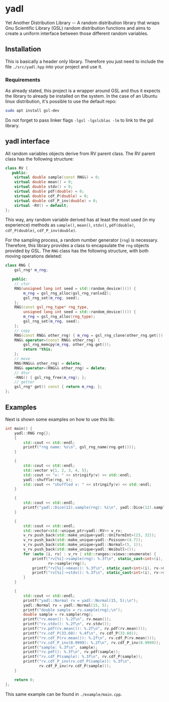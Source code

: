 # yadl

Yet Another Distribution Library -- A random distribution library that wraps Gnu Scientific Library (GSL) random distribution functions and aims to create a uniform interface between those different random variables.

## Installation

This is basically a header only library.
Therefore you just need to include the file `./src/yadl.hpp` into your project and use it.

### Requirements

As already stated, this project is a wrapper around GSL and thus it expects the library to already be installed on the system.
In the case of an Ubuntu linux distribution, it's possible to use the default repo:

```bash
sudo apt install gsl-dev
```

Do not forget to pass linker flags `-lgsl -lgslcblas -lm` to link to the gsl library.

## yadl interface

All random variables objects derive from RV parent class.
The RV parent class has the following structure:

```cpp
class RV {
   public:
    virtual double sample(const RNG&) = 0;
    virtual double mean() = 0;
    virtual double stdv() = 0;
    virtual double pdf(double) = 0;
    virtual double cdf_P(double) = 0;
    virtual double cdf_P_inv(double) = 0;
    virtual ~RV() = default;
};
```

This way, any random variable derived has at least the most used (in my experience) methods as `sample()`, `mean()`, `stdv()`, `pdf(double)`, `cdf_P(double)`, `cdf_P_inv(double)`.


For the sampling process, a random number generator (`rng`) is necessary.
Therefore, this library provides a class to encapsulate the `rng` objects provided by GSL.
The `RNG` class has the following structure, with both moving operations deleted:

```cpp
class RNG {
    gsl_rng* m_rng;

   public:
    // ctor
    RNG(unsigned long int seed = std::random_device()()) {
        m_rng = gsl_rng_alloc(gsl_rng_ranlxd2);
        gsl_rng_set(m_rng, seed);
    };
    RNG(const gsl_rng_type* rng_type,
        unsigned long int seed = std::random_device()()) {
        m_rng = gsl_rng_alloc(rng_type);
        gsl_rng_set(m_rng, seed);
    };
    // copy
    RNG(const RNG& other_rng) { m_rng = gsl_rng_clone(other_rng.get()); };
    RNG& operator=(const RNG& other_rng) {
        gsl_rng_memcpy(m_rng, other_rng.get());
        return *this;
    };
    // move
    RNG(RNG&& other_rng) = delete;
    RNG& operator=(RNG&& other_rng) = delete;
    // dtor
    ~RNG() { gsl_rng_free(m_rng); };
    // getter
    gsl_rng* get() const { return m_rng; };
};
```

## Examples

Next is shown some examples on how to use this lib:

```cpp
int main() {
    yadl::RNG rng{};
    {
        std::cout << std::endl;
        printf("rng name: %s\n", gsl_rng_name(rng.get()));
    }

    {
        std::cout << std::endl;
        std::vector v{1, 2, 3, 4, 5};
        std::cout << "v: " << stringify(v) << std::endl;
        yadl::shuffle(rng, v);
        std::cout << "shuffled v: " << stringify(v) << std::endl;
    }

    {
        std::cout << std::endl;
        printf("yadl::Dice(12).sample(rng): %i\n", yadl::Dice(12).sample(rng));
    }

    {
        std::cout << std::endl;
        std::vector<std::unique_ptr<yadl::RV>> v_rv;
        v_rv.push_back(std::make_unique<yadl::UniformInt>(23, 32));
        v_rv.push_back(std::make_unique<yadl::Poisson>(4.7));
        v_rv.push_back(std::make_unique<yadl::Normal>(5, 1));
        v_rv.push_back(std::make_unique<yadl::Weibull>());
        for (auto [i, rv] : v_rv | std::ranges::views::enumerate) {
            printf("rv[%i]->sample(rng): %.3f\n", static_cast<int>(i),
                   rv->sample(rng));
            printf("rv[%i]->mean(): %.3f\n", static_cast<int>(i), rv->mean());
            printf("rv[%i]->stdv(): %.3f\n", static_cast<int>(i), rv->stdv());
        }
    }

    {
        std::cout << std::endl;
        printf("yadl::Normal rv = yadl::Normal(15, 5);\n");
        yadl::Normal rv = yadl::Normal(15, 5);
        printf("double sample = rv.sample(rng);\n");
        double sample = rv.sample(rng);
        printf("rv.mean(): %.2f\n", rv.mean());
        printf("rv.stdv(): %.2f\n", rv.stdv());
        printf("rv.pdf(rv.mean()): %.2f\n", rv.pdf(rv.mean()));
        printf("rv.cdf_P(33.60): %.4f\n", rv.cdf_P(33.60));
        printf("rv.cdf_P(rv.mean()): %.2f\n", rv.cdf_P(rv.mean()));
        printf("rv.cdf_P_inv(0.9999): %.2f\n", rv.cdf_P_inv(0.9999));
        printf("sample: %.3f\n", sample);
        printf("rv.pdf(): %.3f\n", rv.pdf(sample));
        printf("rv.cdf_P(sample): %.3f\n", rv.cdf_P(sample));
        printf("rv.cdf_P_inv(rv.cdf_P(sample)): %.3f\n",
               rv.cdf_P_inv(rv.cdf_P(sample)));
    }

    return 0;
};
```

This same example can be found in `./example/main.cpp`.
